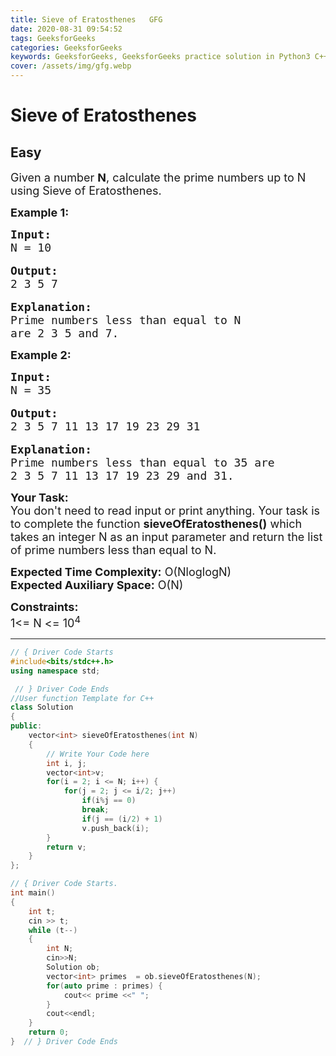 ```yaml
---
title: Sieve of Eratosthenes   GFG
date: 2020-08-31 09:54:52
tags: GeeksforGeeks
categories: GeeksforGeeks
keywords: GeeksforGeeks, GeeksforGeeks practice solution in Python3 C++ Java, Sieve of Eratosthenes - GFG solution
cover: /assets/img/gfg.webp
---
```



# Sieve of Eratosthenes
## Easy
<div class="problem-statement">
                <p></p><p><span style="font-size:18px">Given a number <strong>N</strong>, calculate the prime numbers up to N using Sieve of Eratosthenes.&nbsp;&nbsp;</span></p>

<p><strong><span style="font-size:18px">Example 1:</span></strong></p>

<pre><strong><span style="font-size:18px">Input:
</span></strong><span style="font-size:18px">N = 10</span>

<strong><span style="font-size:18px">Output:
</span></strong><span style="font-size:18px">2 3 5 7</span>

<strong><span style="font-size:18px">Explanation:
</span></strong><span style="font-size:18px">Prime numbers less than equal to N 
are 2 3 5 and 7.</span></pre>

<p><strong><span style="font-size:18px">Example 2:</span></strong></p>

<pre><strong><span style="font-size:18px">Input:
</span></strong><span style="font-size:18px">N = 35</span>

<span style="font-size:18px"><strong>Output:</strong>
2 3 5 7 11 13 17 19 23 29 31</span>

<span style="font-size:18px"><strong>Explanation:</strong>
Prime numbers less than equal to 35 are
2 3 5 7 11 13 17 19 23 29 and 31.</span></pre>

<p><span style="font-size:18px"><strong>Your Task:&nbsp;&nbsp;</strong><br>
You don't need to read input or print anything. Your task is to complete the function&nbsp;<strong>sieveOfEratosthenes</strong><strong>()</strong>&nbsp;which takes an integer N as an input parameter and return&nbsp;the list of prime numbers less than equal to N.</span></p>

<p><span style="font-size:18px"><strong>Expected Time Complexity:</strong>&nbsp;O(NloglogN)<br>
<strong>Expected Auxiliary Space:</strong>&nbsp;O(N)</span></p>

<p><span style="font-size:18px"><strong>Constraints:</strong></span><br>
<span style="font-size:18px">1&lt;= N &lt;= 10<sup>4</sup></span></p>
 <p></p>
            </div>

---




```cpp
// { Driver Code Starts
#include<bits/stdc++.h> 
using namespace std; 

 // } Driver Code Ends
//User function Template for C++
class Solution
{
public:
    vector<int> sieveOfEratosthenes(int N)
    {
        // Write Your Code here
        int i, j;
        vector<int>v;
        for(i = 2; i <= N; i++) {
            for(j = 2; j <= i/2; j++) 
                if(i%j == 0) 
                break;
                if(j == (i/2) + 1)
                v.push_back(i);
        }
        return v;
    }
};

// { Driver Code Starts.
int main()
{
    int t;
    cin >> t;
    while (t--)
    {
        int N;
        cin>>N;
        Solution ob;
        vector<int> primes  = ob.sieveOfEratosthenes(N);
        for(auto prime : primes) {
            cout<< prime <<" ";
        }
        cout<<endl;
    }
    return 0;
}  // } Driver Code Ends
```
